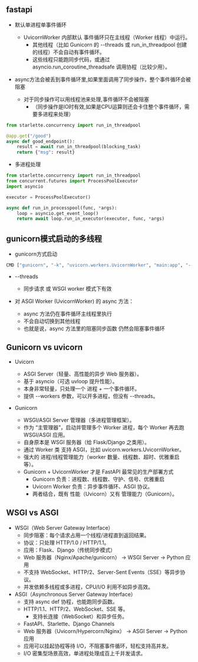 

## fastapi
+ 默认单进程单事件循环
    + UvicornWorker 内部默认 事件循环只在主线程（Worker 线程）中运行。
        + 其他线程（比如 Gunicorn 的 --threads 或 run_in_threadpool 创建的线程）不会自动有事件循环。
        + 这些线程只能跑同步代码，或通过 asyncio.run_coroutine_threadsafe 调用协程（比较少用）。

+ async方法会被丢到事件循环里,如果里面调用了同步操作，整个事件循环会被阻塞
    + 对于同步操作可以用线程池来处理,事件循环不会被阻塞
        + （同步操作是IO时有效,如果是CPU运算则还会卡住整个事件循环，需要多进程来处理）
```py
from starlette.concurrency import run_in_threadpool

@app.get("/good")
async def good_endpoint():
    result = await run_in_threadpool(blocking_task)
    return {"msg": result}

```

+ 多进程处理
```py
from starlette.concurrency import run_in_threadpool
from concurrent.futures import ProcessPoolExecutor
import asyncio

executor = ProcessPoolExecutor()

async def run_in_processpool(func, *args):
    loop = asyncio.get_event_loop()
    return await loop.run_in_executor(executor, func, *args)
```


## gunicorn模式启动的多线程
+ gunicorn方式启动
```sh
CMD ["gunicorn", "-k", "uvicorn.workers.UvicornWorker", "main:app", "--workers", "6", "--threads", "8", "--bind", "0.0.0.0:8888"]
```

+ --threads
    + 同步请求 或 WSGI worker 模式下有效
    
+ 对 ASGI Worker (UvicornWorker) 的 async 方法：
    + async 方法仍在事件循环主线程里执行
    + 不会自动切换到其他线程
    + 也就是说，async 方法里的阻塞同步函数 仍然会阻塞事件循环

## Gunicorn vs uvicorn
+ Uvicorn
    + ASGI Server（轻量、高性能的异步 Web 服务器）。
    + 基于 asyncio（可选 uvloop 提升性能）。
    + 本身非常轻量，只处理一个 进程 + 一个事件循环。
    + 提供 --workers 参数，可以开多进程，但没有 --threads。

+ Gunicorn
    + WSGI/ASGI Server 管理器（多进程管理框架）。
    + 作为 “主管理器”，启动并管理多个 Worker 进程，每个 Worker 再去跑 WSGI/ASGI 应用。
    + 自身原本是 WSGI 服务器（给 Flask/Django 之类用）。
    + 通过 Worker 类 支持 ASGI，比如 uvicorn.workers.UvicornWorker。
    + 强大的 进程/线程管理能力（worker 数量、线程数、超时、优雅重启等）。
    + Gunicorn + UvicornWorker 才是 FastAPI 最常见的生产部署方式
        + Gunicorn 负责：进程数、线程数、守护、信号、优雅重启
        + Uvicorn Worker 负责：异步事件循环、ASGI 协议。
        + 两者结合，既有 性能（Uvicorn）又有 管理能力（Gunicorn）。

##  WSGI vs ASGI
+ WSGI（Web Server Gateway Interface）
    + 同步阻塞：每个请求占用一个线程/进程直到返回结果。
    + 协议：只处理 HTTP/1.0 / HTTP/1.1。
    + 应用：Flask、Django（传统同步模式）
    + Web 服务器（Nginx/Apache/gunicorn） → WSGI Server → Python 应用
    + 不支持 WebSocket、HTTP/2、Server-Sent Events（SSE）等异步协议。
    + 并发依赖多线程或多进程，CPU/I/O 利用不如异步高效。
+ ASGI（Asynchronous Server Gateway Interface）
    + 支持 async def 协程，也能跑同步函数。
    + HTTP/1.1、HTTP/2、WebSocket、SSE 等。
        + 支持长连接（WebSocket）和异步任务。
    + FastAPI、Starlette、Django Channels
    + Web 服务器（Uvicorn/Hypercorn/Nginx） → ASGI Server → Python 应用
    + 应用可以挂起协程等待 I/O，不阻塞事件循环，轻松支持高并发。
    + I/O 密集型场景高效，单进程处理成百上千并发请求。